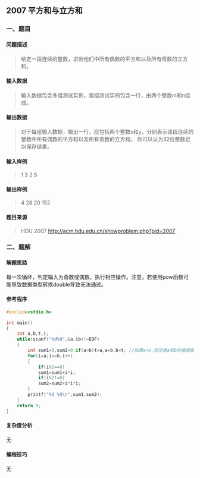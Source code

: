 ## 2007 平方和与立方和

### 一、题目

#### 问题描述

> 给定一段连续的整数，求出他们中所有偶数的平方和以及所有奇数的立方和。

#### 输入数据

> 输入数据包含多组测试实例，每组测试实例包含一行，由两个整数m和n组成。

#### 输出数据

> 对于每组输入数据，输出一行，应包括两个整数x和y，分别表示该段连续的整数中所有偶数的平方和以及所有奇数的立方和。
> 你可以认为32位整数足以保存结果。

#### 输入样例

> 1 3 
> 2 5

#### 输出样例

> 4 28 
> 20 152

#### 题目来源

> HDU 2007 http://acm.hdu.edu.cn/showproblem.php?pid=2007

### 二、题解

#### 解题思路

每一次循环，判定输入为奇数或偶数，执行相应操作。注意，若使用pow函数可能导致数据类型转换double导致无法通过。

#### 参考程序

```c++
#include<stdio.h>

int main()
{
    int a,b,t,i;
    while(scanf("%d%d",&a,&b)!=EOF)
    {
        int sum1=0,sum2=0;if(a>b)t=a,a=b,b=t; //如果a>b,则交换a和b的值使循环成立。
        for(i=a;i<=b;i++)
        {
            if(i%2==0)
            sum1=sum1+i*i;
            if(i%2!=0)
            sum2=sum2+i*i*i;
        }
        printf("%d %d\n",sum1,sum2);    
    }
    return 0;
}
```

#### 复杂度分析

无

#### 编程技巧

无